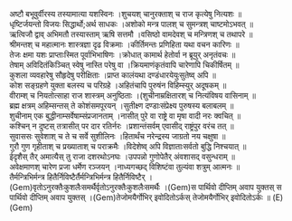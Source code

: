 

  
अष्टौ बभूवुर्वीरस्य तस्यामात्या यशस्विनः ।शुचयश् चानुरक्ताश् च राज कृत्येषु नित्यशः  ॥   
धृष्टिर्जयन्तो विजयः सिद्धार्थो;अर्थ साधकः ।अशोको मन्त्र पालश् च सुमन्त्रश् चाष्टमोऽभवत्  ॥   
ऋत्विजौ द्वाव् अभिमतौ तस्यास्ताम् ऋषि सत्तमौ ।वसिष्ठो वामदेवश् च मन्त्रिणश् च तथापरे  ॥   
श्रीमन्तश् च महात्मानः शास्त्रज्ञा दृढ विक्रमाः ।कीर्तिमन्तः प्रणिहिता यथा वचन कारिणः  ॥   
तेजः क्षमा यशः प्राप्ताःस्मित पूर्वाभिभाषिणः ।क्रोधात् कामार्थ हेतोर्वा न ब्रूयुर् अनृतंवचः  ॥   
तेषाम् अविदितंकिञ्चित् स्वेषु नास्ति परेषु वा ।क्रियमाणंकृतंवापि चारेणापि चिकीर्षितम्  ॥   
कुशला व्यवहारेषु सौहृदेषु परीक्षिताः ।प्राप्त कालंयथा दण्डंधारयेयुःसुतेष्व् अपि  ॥   
कोश सङ्ग्रहणे युक्ता बलस्य च परिग्रहे ।अहितंचापि पुरुषंन विहिम्स्युर् अदूषकम्  ॥   
वीराम्श् च नियतोत्साहा राज शास्त्रम् अनुष्ठिताः ।(शुचीनाम्रक्षितारश् च नित्यंविषय वासिनाम्  ॥   
ब्रह्म क्षत्रम् अहिम्सन्तस् ते कोशंसमपूरयन् ।सुतीक्ष्ण दण्डाःसंप्रेक्ष्य पुरुषस्य बलाबलम्  ॥   
शुचीनाम् एक बुद्धीनाम्सर्वेषाम्संप्रजानताम् ।नासीत् पुरे वा राष्ट्रे वा मृषा वादी नरः क्वचित्  ॥   
कश्चिन् न दुष्टस् तत्रासीत् पर दार रतिर्नरः ।प्रशान्तंसर्वम् एवासीद् राष्ट्रंपुर वरंच तत्  ॥   
सुवाससः सुवेशाश् च ते च सर्वे सुशीलिनः ।हितार्थंच नरेन्द्रस्य जाग्रतो नय चक्षुषा  ॥   
गुरौ गुण गृहीताश् च प्रख्याताश् च पराक्रमैः ।विदेशेष्व् अपि विज्ञाताःसर्वतो बुद्धि निश्चयात्  ॥   
ईदृशैस् तैर् अमात्यैस् तु राजा दशरथोऽनघः ।उपपन्नो गुणोपेतैर् अंवशासद् वसुन्धराम्  ॥   
अवेक्षमाणश् चारेण प्रजा धर्मेण रञ्जयन् ।नाध्यगच्छद् विशिष्टंवा तुल्यंवा शत्रुम् आत्मनः  ॥   
तैर्मन्त्रिभिर्मन्त्र हितैर्निविष्टैर्तैर्मन्त्रिभिर्मन्त्र हितैर्निविष्टैर् ।(Gem)वृतोऽनुरक्तैःकुशलैःसमर्थैर्वृतोऽनुरक्तैःकुशलैःसमर्थैः ।(Gem)स पार्थिवो दीप्तिम् अवाप युक्तस् स पार्थिवो दीप्तिम् अवाप युक्तस् ।(Gem)तेजोमयैर्गोभिर् इवोदितोऽर्कस् तेजोमयैर्गोभिर् इवोदितोऽर्कः  ॥ (E)(Gem)  
